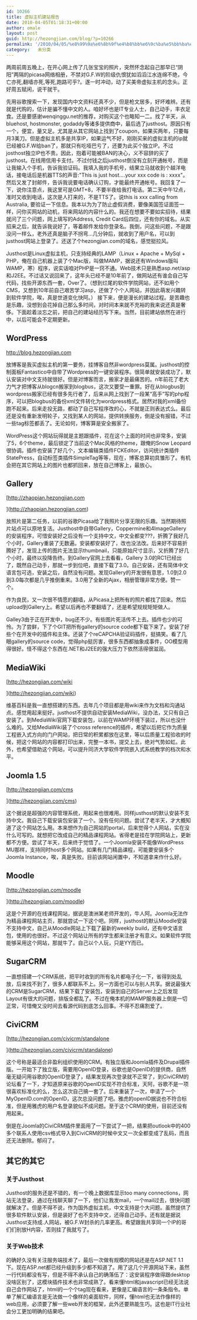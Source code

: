 ```yaml
---
id: 10266
title: 虚拟主机建站报告
date: 2010-04-05T01:18:31+00:00
author: omale
layout: post
guid: http://hezongjian.com/blog/?p=10266
permalink: '/2010/04/05/%e8%99%9a%e6%8b%9f%e4%b8%bb%e6%9c%ba%e5%bb%ba%e7%ab%99%e6%8a%a5%e5%91%8a/'
category:   未分类  
---
```

两周前周五晚上，在开心网上传了几张宝宝的照片，突然怀念起自己那早已&ldquo;阴阳&rdquo;两隔的picasa网络相册，不禁对G.F.W的阶级仇恨犹如滔滔江水连绵不绝，今亡亦死,翻墙亦死,等死,跑路可乎?。遂一时冲动，动了买美帝虚拟主机的念头。正好周五赋闲，说干就干。

先用谷歌搜索一下，发现国内中文资料还真不少，但是枪文居多，好坏难辨。还有就是代购的，估计是骗不懂中文的人。咱好坏也是IT专业人士，自己动手，丰衣足食。还是要感谢wenqinggu.net的推荐，对购买这个也略知一二。找了半天，从bluehost, hostmonster, godaddy等诸多提供商中，最后选了justhost。原因只有一个，便宜，量又足。尤其是从其它网站上找到了coupon，如果买两年，只要每月3美刀。但是虚拟主机多是共享IP，如果运气不好，刚刚买来的虚拟主机的ip就已经被G.F.W给ban了，那就只有吃哑巴亏了，还要为此买个独立IP。不过josthost独立IP也不贵。因此，抱着可能被BAN的决心，义不容辞的买了justhost。在线用信用卡支付。不过付钱之后justhost倒没有立刻开通帐号，而是让我输入个手机，告诉我验证码。我填入我的手机号，结果立马就收到个越洋电话，接电话后是机器TTS的声音:"This is just host&#8230;.your xxx code is : xxxx"。然后又发了封邮件，告诉我说要电话确认订购，才能最终开通帐号。我回复了一下，说你注意点，我这里可是GMT+8，不要半夜给我打电话。第二天中午12点，准时又收到电话，这次是人打来的，不是TTS了。说this is xxx calling from Australia, 要验证一下信息。我本以为为了防止虚假消费，要像美国签证面签一样，问你买网站的动机，将来网站的内容什么的。我还在想要不要如实招待，结果就问了三个问题，网上填写的Address, Credit Card后四位，还有你的域名。从实招来之后，就告诉我说好了，等着邮件发给你登录名。我倒，问这些问题，不是跟没问一样么，老外还真是脑子不拐弯&#8230;几分钟后，就收到了用户名，可以到justhost网站上登录了。还送了个hezongjian.com的域名，感觉挺拉风。

Justhost是Linux虚拟主机，只支持经典的LAMP（Linux + Apache + MySql + PHP，俺在自己机器上装了个Mac版，叫做MAMP，据说还有Windows版叫WAMP，寒）程序，说实话咱对PHP是一窍不通。Web技术只是熟悉asp.net/asp和J2EE。不过话又说回来了，这年头已经不是10年前了，做网站还有谁会自己写代码，找些开源东西一套，Over了。（想到烂尾的软件学院网站，还不如用个CMS，又想到10年前自己艰苦学习asp，还做了个个人网站，并因此萌发兴趣转到软件学院，唉，真是世道变化快阿。） 接下来，便是漫长的建站过程。是苦趣也是乐趣，没想到会花掉自己那么多时间，对时间本来就不充裕的我来说还真是奢侈。下面趁着淡忘之前，把自己的建站经历写下来。当然，目前建站依然在进行中，以后可能会不定期更新。

## WordPress

<http://blog.hezongjian.com>

放博客是我买虚拟主机的第一要务，挂博客自然非wordpress莫属。justhost的控制面板Fantastico中自带了Wordpress的一键安装程序。很简单就安装成功了，默认安装对中文支持就很好。但是对博客而言，搬家才是最痛苦的。n年前花了老大力气才把博客从blogcn搬家到blogbus，这次又要受一重罪。好在从blogbus到wordpress搬家已经有很多先行者了，后来从网上找到了一段某&ldquo;高手&rdquo;写的php程序，可以把blogbus的备份xml文件转化为wordpress格式。居然对我的xml备份跑不起来。后来走投无路，都动了自己写程序改的心，不就是正则表达式么。最后还是没有重新发明轮子，又找到某人的网站，提供转换服务，倒是没有报错，不过一些tag标签都丢了。无论如何，博客算是安全搬家了。

WordPress这个网站玩得就是主题跟插件，花在这个上面的时间也非常多，安装了5，6个theme，最后锁定了当前这个Mac风格的theme，跟俺的Snow Leopard很协调。插件也安装了好几个，文本编辑类插件FCKEditor，访问统计类插件StatePress，自动标签类插件SimpleTag等等，现在，博客总算初具雏形了。有机会把在其它网站上的图片也都抓回来，放在自己博客上，最放心。

## Gallery

[http://zhaopian.hezongjian.com
	  
](http://zhaopian.hezongjian.com) 

放照片是第二任务，以前的谷歌Picasa给了我照片分享无限的乐趣。当然期待照片站点可以原地复活。Justhost中自带Gallery，Coppermine和4ImageGallery的安装程序，可惜安装好之后没有一个支持中文，中文全都变???，折腾了我好几个小时，Gallery重装了无数遍。安装都安装好了，改也没法改。后来好不容易折腾好了，发现上传的图片无法显示thumbnail，只能原始尺寸显示，又折腾了好几个小时，最终以投降告终。到Gallery官网上去看看，Gallery 3.0的RC1已经出了，既然自己动手，那就一步到位吧，直接下载了3.0。自己安装，还有简体中文语言包可选，安装之后，自然没有问题。发现Gallery的开发很有意思，1.0到2.0到3.0每次都是几乎推倒重来。3.0用了全新的Ajax，相册管理非常方便。赞一个。

作为良民，又一次很不情愿的翻墙，从Picasa上把所有的照片都找了回来。然后upload到Gallery上。希望以后再也不要翻墙了，还是希望规规矩矩做人。

Galley3由于正在开发中，bug还不少。有些图片死活传不上去。插件也少的可怜。为了尝鲜，下了个GIT把所有gallery的source code都下载下来了。安装了好些个在开发中的插件和主体。还装了个reCAPCHA验证码插件，挺搞笑。看了几眼gallery的source code，觉得php挺厉害，很多东西都抽象成事件，OO模型用得很好。怪不得这个东西在.NET和J2EE的强大压力下依然活得很滋润。

## MediaWiki

[http://hezongjian.com/wiki
	  
](http://hezongjian.com/wiki) 

维基百科是我一直想搭建的东西。去年几个项目都是用wiki来作为文档和沟通站点。感觉用起来挺好。justhost不提供自动安装MediaWiki，没办法，又只有自己安装了。到MediaWiki官网下载安装包，以前在WAMP环境下装过，所以也没什么难的。又给MediaWiki装了个cross reference的插件，希望以后把它作为质量工程嵌入式方向的门户网站，把日常的积累都放在这里，等以后质量工程验收的时候，把这个网站的内容都打印出来，完整一本书，提交上去，绝对气势如虹。此外，也希望借助这个网站，可以提升同济大学软件学院嵌入式系统教学的档次和水平。

## Joomla 1.5

[http://hezongjian.com/cms
	  
](http://hezongjian.com/cms) 

这个据说是超强的内容管理系统，用起来也很难用。同样justhost的默认安装不支持中文。我自己下载安装包安装了一个。没有任何问题。尝试了老半天，才大概知道了这个网站怎么用。本来想作为自己网站的portal，后来觉得个人网站，实在没什么可写的。就想把它改成自己的精品课程网站。省得老是挂在学院网站上，更新都不方便。尝试了半天，后来终于觉悟了。一个Joomla安装不能像WordPress MU那样，支持同时host多个网站。如果有几门精品课程，可能要安装多个Joomla Instance，唉，真是失败。目前该网站闲置中，不知道拿来作什么好。

## Moodle

[http://hezongjian.com/moodle
	  
](http://hezongjian.com/moodle) 

这是个开源的在线课程网站，据说是澳洲某老师开发的，牛人阿。Joomla无法作为精品课程网站主页，那就尝试一下这个吧。同样，justhost的默认Moodle安装不支持中文，自己从Moodle网站上下载了最新的weekly build，还有中文语言包，使用的也很好。不过这个网站让所有的学生都来注册才有意义。如果软件学院能够采用这个网站，那就牛了。自己以个人玩，只是YY而已。

## SugarCRM

一直想搭建一个CRM系统，把平时收到的所有名片都电子化一下，省得到处乱放，后来找不到了，很多人都联系不上。另一方面也可以与别人共享。据说最强大的CRM是SugarCRM，结果下载了安装包，安装到自己的Server上之后发现Layout有很大的问题，排版全都乱了。不过在俺本机的MAMP服务器上倒是一切正常，可惜俺又没时间去看源代码到底怎么回事。不得不忍痛割爱了。

## CiviCRM

[http://hezongjian.com/civicrm/standalone
	  
](http://hezongjian.com/civicrm/standalone) 

这个号称是最适合非盈利组织使用的CRM。有独立版和Joomla插件及Drupal插件版。一开始下了独立版，需要用OpenID登录，谷歌也是OpenID的提供商，自然毫无疑问用谷歌的OpenID登录了，结果发现再次登录就不正常了，到CiviCRM的论坛看了一下，才知道原来谷歌的OpenID实现不符合标准，天阿，谷歌不是一项很喜欢标准化的么，怎么这次自己搞一套了。后来重装了一次，申请了一个MyOpenID.com的OpenID，这次总没问题了吧。雅虎的openID据说也不符合标准，但是用雅虎的用户名登录貌似不成问题。至于这个CRM的使用，目前还没有用起来。

倒是在Joomla的CiviCRM插件里面用了一下尝试了一把，结果把outlook中的400多个联系人使用csv格式导入到CiviCRM的时候中文又一次全都变成了乱码，而且还无法删除。郁闷了。

## 其它的其它

### 关于Justhost

Justhost的服务还是不错的，有一个晚上数据库显示too many connections，网站无法登录，通过在线聊天聊了一下，他们让我发mail，一个mail过去，很快问题就解决了。但是不得不说，作为国外虚拟主机，中文支持是个大问题。虽然提供了很多软件默认安装，但是装好了也不支持中文，还得自己动手。还有就是据说Justhost支持成.人网站，被G.F.W封杀的几率更高。希望跟我共享同一个IP的哥们们别放H内容，否则挂了我就亏了。

### 关于Web技术

的确好久没有关注服务端技术了，最后一次做有规模的网站还是在ASP.NET 1.1下。现在ASP.net都已经升级到多少都不知道了。用了这几个开源网站下来，虽然一行代码都没有写，但是不得不承认自己的确落伍了：这安装程序做得跟desktop没啥区别了，这模块插件技术也非常成熟了。看来懂html和javascript已经无法说自己会作网站了，html的一个个tag现在看来，更像是汇编语言的一条条指令。单单了解汇编语言是无法做一个像样的桌面软件，同样，懂html也无法作像样的web应用，必须要了解一些web开发的框架，此外还要熟能生巧。这也是IT行业社会分工更加明确的结果吧。